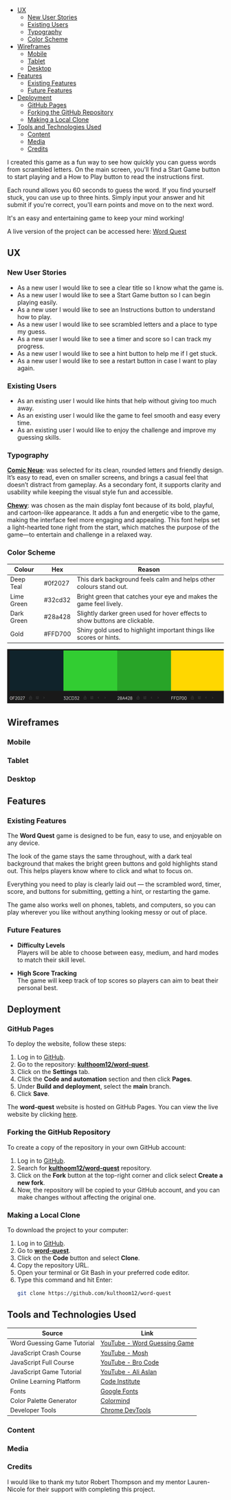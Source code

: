 - [UX](#ux)
  - [New User Stories](#new-user-stories)
  - [Existing Users](#existing-users)
  - [Typography](#typography)
  - [Color Scheme](#color-scheme)
- [Wireframes](#wireframes)
  - [Mobile](#mobile)
  - [Tablet](#tablet)
  - [Desktop](#desktop)
- [Features](#features)
  - [Existing Features](#existing-features)
  - [Future Features](#future-features)
- [Deployment](#deployment)
  - [GitHub Pages](#github-pages)
  - [Forking the GitHub Repository](#forking-the-github-repository)
  - [Making a Local Clone](#making-a-local-clone)
- [Tools and Technologies Used](#tools-and-technologies-used)
  - [Content](#content)
  - [Media](#media)
  - [Credits](#credits)


I created this game as a fun way to see how quickly you can guess words from scrambled letters.  On the main screen, you'll find a Start Game button to start playing and a How to Play button to read the instructions first.

 Each round allows you 60 seconds to guess the word.  If you find yourself stuck, you can use up to three hints. Simply input your answer and hit submit if you're correct, you'll earn points and move on to the next word.

 It's an easy and entertaining game to keep your mind working!
 
A live version of the project can be accessed here: [Word Quest](kulthoom12.github.io/Word-Quest/)

## UX

### New User Stories

- As a new user I would like to see a clear title so I know what the game is.
- As a new user I would like to see a Start Game button so I can begin playing easily.
- As a new user I would like to see an Instructions button to understand how to play.
- As a new user I would like to see scrambled letters and a place to type my guess.
- As a new user I would like to see a timer and score so I can track my progress.
- As a new user I would like to see a hint button to help me if I get stuck.
- As a new user I would like to see a restart button in case I want to play again.

### Existing Users

- As an existing user I would like hints that help without giving too much away.
- As an existing user I would like the game to feel smooth and easy every time.
- As an existing user I would like to enjoy the challenge and improve my guessing skills.

### Typography 

**[Comic Neue](https://fonts.google.com/specimen/Chewy)**: was selected for its clean, rounded letters and friendly design. It’s easy to read, even on smaller screens, and brings a casual feel that doesn’t distract from gameplay. As a secondary font, it supports clarity and usability while keeping the visual style fun and accessible.

**[Chewy](https://fonts.google.com/specimen/Comic+Neue)**: was chosen as the main display font because of its bold, playful, and cartoon-like appearance. It adds a fun and energetic vibe to the game, making the interface feel more engaging and appealing. This font helps set a light-hearted tone right from the start, which matches the purpose of the game—to entertain and challenge in a relaxed way.

### Color Scheme

| Colour     | Hex     | Reason                                                                      |
| ---------- | ------- | --------------------------------------------------------------------------- |
| Deep Teal  | #0f2027 | This dark background feels calm and helps other colours stand out.          |
| Lime Green | #32cd32 | Bright green that catches your eye and makes the game feel lively.          |
| Dark Green | #28a428 | Slightly darker green used for hover effects to show buttons are clickable. |
| Gold       | #FFD700 | Shiny gold used to highlight important things like scores or hints.         |

<img src="assets/images/color.png">

## Wireframes

### Mobile 
### Tablet
### Desktop 

## Features

### Existing Features

The **Word Quest** game is designed to be fun, easy to use, and enjoyable on any device.

The look of the game stays the same throughout, with a dark teal background that makes the bright green buttons and gold highlights stand out. This helps players know where to click and what to focus on.

Everything you need to play is clearly laid out — the scrambled word, timer, score, and buttons for submitting, getting a hint, or restarting the game.

The game also works well on phones, tablets, and computers, so you can play wherever you like without anything looking messy or out of place.

### Future Features

- **Difficulty Levels**  
  Players will be able to choose between easy, medium, and hard modes to match their skill level.

- **High Score Tracking**  
  The game will keep track of top scores so players can aim to beat their personal best.

## Deployment

### GitHub Pages

To deploy the website, follow these steps:

1. Log in to [GitHub](https://github.com/).
2. Go to the repository: **[kulthoom12/word-quest](https://github.com/kulthoom12/word-quest)**.
3. Click on the **Settings** tab.
4. Click the **Code and automation** section and then click **Pages**.
5. Under **Build and deployment**, select the **main** branch.
6. Click **Save**.

The **word-quest** website is hosted on GitHub Pages. You can view the live website by clicking [here](https://github.com/kulthoom12/word-quest).

### Forking the GitHub Repository

To create a copy of the repository in your own GitHub account:

1. Log in to [GitHub](https://github.com/).
2. Search for **[kulthoom12/word-quest](https://github.com/kulthoom12/word-quest)** repository.
3. Click on the **Fork** button at the top-right corner and click select **Create a new fork**.
4. Now, the repository will be copied to your GitHub account, and you can make changes without affecting the original one.

### Making a Local Clone

To download the project to your computer:

1. Log in to [GitHub](https://github.com/).
2. Go to **[word-quest](https://github.com/kulthoom12/word-quest)**.
3. Click on the **Code** button and select **Clone**.
4. Copy the repository URL.
5. Open your terminal or Git Bash in your preferred code editor.
6. Type this command and hit Enter:
   ```bash
   git clone https://github.com/kulthoom12/word-quest

## Tools and Technologies Used

| Source | Link |
|---------|------|
| Word Guessing Game Tutorial | [YouTube - Word Guessing Game](https://www.youtube.com/watch?v=JYVycJ2CXiI) |
| JavaScript Crash Course | [YouTube - Mosh](https://www.youtube.com/watch?v=W6NZfCO5SIk) |
|JavaScript Full Course | [YouTube - Bro Code](https://www.youtube.com/watch?v=Ihy0QziLDf0&list=PLZPZq0r_RZOO1zkgO4bIdfuLpizCeHYKv) |
| JavaScript Game Tutorial | [YouTube - Ali Aslan](https://www.youtube.com/watch?v=2wJKJRa9ncI) |
| Online Learning Platform | [Code Institute](https://learn.codeinstitute.net/dashboard) |
| Fonts | [Google Fonts](https://fonts.google.com/) |
| Color Palette Generator | [Colormind](http://colormind.io/) |
| Developer Tools | [Chrome DevTools](https://developer.chrome.com/docs/) |


### Content

### Media

### Credits

I would like to thank my tutor Robert Thompson and my mentor Lauren-Nicole for their support with completing this project.


